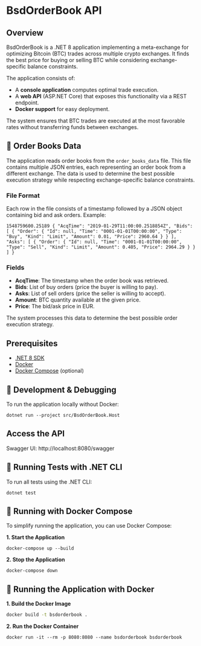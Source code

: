 # BsdOrderBook API

## Overview

BsdOrderBook is a .NET 8 application implementing a meta-exchange for optimizing Bitcoin (BTC) trades across multiple crypto exchanges. It finds the best price for buying or selling BTC while considering exchange-specific balance constraints.

The application consists of:
- A **console application** computes optimal trade execution.
- A **web API** (ASP.NET Core) that exposes this functionality via a REST endpoint.
- **Docker support** for easy deployment.

The system ensures that BTC trades are executed at the most favorable rates without transferring funds between exchanges.

## 📂 Order Books Data

The application reads order books from the `order_books_data` file. This file contains multiple JSON entries, each representing an order book from a different exchange. The data is used to determine the best possible execution strategy while respecting exchange-specific balance constraints.

### **File Format**
Each row in the file consists of a timestamp followed by a JSON object containing bid and ask orders. Example:
```
1548759600.25189 { "AcqTime": "2019-01-29T11:00:00.2518854Z", "Bids": [ { "Order": { "Id": null, "Time": "0001-01-01T00:00:00", "Type": "Buy", "Kind": "Limit", "Amount": 0.01, "Price": 2960.64 } } ], "Asks": [ { "Order": { "Id": null, "Time": "0001-01-01T00:00:00", "Type": "Sell", "Kind": "Limit", "Amount": 0.405, "Price": 2964.29 } } ] }
```

### **Fields**
- **AcqTime**: The timestamp when the order book was retrieved.
- **Bids**: List of buy orders (price the buyer is willing to pay).
- **Asks**: List of sell orders (price the seller is willing to accept).
- **Amount**: BTC quantity available at the given price.
- **Price**: The bid/ask price in EUR.

The system processes this data to determine the best possible order execution strategy.


## Prerequisites
- [.NET 8 SDK](https://dotnet.microsoft.com/en-us/download/dotnet/8.0)
- [Docker](https://www.docker.com/get-started)
- [Docker Compose](https://docs.docker.com/compose/install/) (optional)

## 🔧 Development & Debugging
To run the application locally without Docker:
```
dotnet run --project src/BsdOrderBook.Host
```
## Access the API
Swagger UI: http://localhost:8080/swagger

## 🧪 Running Tests with .NET CLI
To run all tests using the .NET CLI:
```
dotnet test
```

## 🐳 Running with Docker Compose
To simplify running the application, you can use Docker Compose:

**1. Start the Application**
```
docker-compose up --build
```
**2. Stop the Application**
```
docker-compose down
```

## 🚀 Running the Application with Docker

**1. Build the Docker Image**
```sh
docker build -t bsdorderbook .
```
**2. Run the Docker Container**
```
docker run -it --rm -p 8080:8080 --name bsdorderbook bsdorderbook
```


